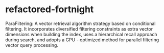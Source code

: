 # refactored-fortnight
ParaFiltering: A vector retrieval algorithm strategy based on conditional filtering. It incorporates diversified filtering constraints as extra vector dimensions when building the index, uses a hierarchical recall approach during search, and adopts a GPU - optimized method for parallel filtering vector query processing. 
